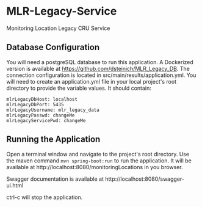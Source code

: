 # MLR-Legacy-Service
Monitoring Location Legacy CRU Service

## Database Configuration
You will need a postgreSQL database to run this application. A Dockerized version is available at https://github.com/dsteinich/MLR_Legacy_DB.
The connection configuration is located in src/main/results/application.yml. You will need to create an application.yml file in your local project's root directory to provide the variable values. It should contain:

```
mlrLegacyDbHost: localhost
mlrLegacyDbPort: 5435
mlrLegacyUsername: mlr_legacy_data
mlrLegacyPasswd: changeMe
mlrLegacyServicePwd: changeMe
```

## Running the Application
Open a terminal window and navigate to the project's root directory.
Use the maven command ```mvn spring-boot:run``` to run the application.
It will be available at http://localhost:8080/monitoringLocations in you browser.

Swagger documentation is available at http://localhost:8080/swagger-ui.html

ctrl-c will stop the application.
